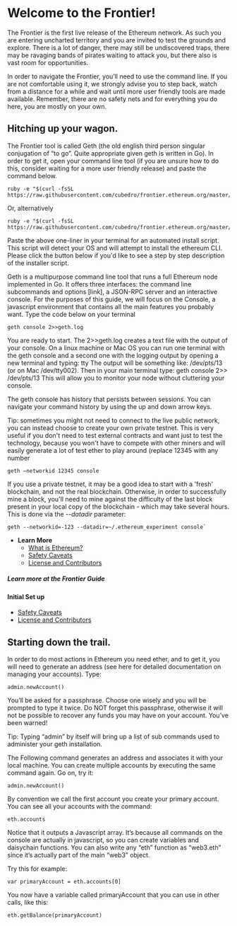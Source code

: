 # Welcome to the Frontier!

The Frontier is the first live release of the Ethereum network. As such you are entering uncharted territory and you are invited to test the grounds and explore. There is a lot of danger, there may still be undiscovered traps, there may be ravaging bands of pirates waiting to attack you, but there also is vast room for opportunities.

In order to navigate the Frontier, you’ll need to use the command line. If you are not comfortable using it, we strongly advise you to step back, watch from a distance for a while and wait until more user friendly tools are made available. Remember, there are no safety nets and for everything you do here, you are mostly on your own.


## Hitching up your wagon.

The Frontier tool is called Geth (the old english third person singular conjugation of “to go”. Quite appropriate given geth is written in Go). In order to get it, open your command line tool (if you are unsure how to do this, consider waiting for a more user friendly release) and paste the command below. 


```
ruby -e "$(curl -fsSL https://raw.githubusercontent.com/cubedro/frontier.ethereum.org/master/bin/install.rb)"
```

Or, alternatively


```
ruby -e "$(curl -fsSL https://raw.githubusercontent.com/cubedro/frontier.ethereum.org/master/bin/install.rb)"
```


Paste the above one-liner in your terminal for an automated install script. This script will detect your OS and will attempt to install the ethereum CLI. Please click the button below if you'd like to see a step by step description of the installer script.

Geth is a multipurpose command line tool that runs a full Ethereum node implemented in Go. It offers three interfaces: the command line subcommands and options [link], a JSON-RPC server and an interactive console. For the purposes of this guide, we will focus on the Console, a javascript environment that contains all the main features you probably want. Type the code below on your terminal


```
geth console 2>>geth.log
```


You are ready to start. The 2>>geth.log creates a text file with the output of your console. On a linux machine or Mac OS you can run one terminal with the geth console and a second one with the logging output by opening a new terminal and typing: tty
The output will be something like: /dev/pts/13 (or on Mac /dev/tty002). Then in your main terminal type: geth console 2>> /dev/pts/13  This will allow you to monitor your node without cluttering your console.
 
The geth console has history that persists between sessions. You can navigate your command history by using the up and down arrow keys.

Tip: sometimes you might not need to connect to the live public network, you can instead choose to create your own private testnet. This is very useful if you don't need to test external contracts and want just to test the technology, because you won't have to compete with other miners and will easily generate a lot of test ether to play around (replace 12345 with any number


```
geth —networkid 12345 console
```


If you use a private testnet, it may be a good idea to start with a 'fresh' blockchain, and not the real blockchain. Otherwise, in order to successfully mine a block, you'll need to mine against the difficulty of the last block present in your local copy of the blockchain - which may take several hours. This is done via the _--datadir_ parameter: 


```
geth --networkid=-123 --datadir=~/.ethereum_experiment console`
```

* **Learn More**
  * [What is Ethereum?](http://ethereum.gitbooks.io/frontier-guide/content/ethereum.html)
  * [Safety Caveats](http://ethereum.gitbooks.io/frontier-guide/content/ethereum.html)
  * [License and Contributors](http://ethereum.gitbooks.io/frontier-guide/content/ethereum.html)

<div class="recipe">
  <h5>Learn more at the <strong>Frontier Guide</strong></h5>
  <h4>Initial Set up</h4>
  <ul>
    <li><a href="http://ethereum.gitbooks.io/frontier-guide/content/ethereum.html">Safety Caveats</a></li>
    <li><a href="http://ethereum.gitbooks.io/frontier-guide/content/ethereum.html">License and Contributors</a></li>
  </ul>
</div>

## Starting down the trail.


In order to do most actions in Ethereum you need ether, and to get it, you will need to generate an address (see here for detailed documentation on managing your accounts). Type: 


```
admin.newAccount()
```


You’ll be asked for a passphrase. Choose one wisely and you will be prompted to type it twice. Do NOT forget this passphrase, otherwise it will not be possible to recover any funds you may have on your account. You’ve been warned!

Tip: Typing “admin” by itself will bring up a list of sub commands used to administer your geth installation.

The Following command generates an address and associates it with your local machine. You can create multiple accounts by executing the same command again. Go on, try it:


```
admin.newAccount()
```


By convention we call the first account you create your primary account. You can see all your accounts with the command:


```
eth.accounts
```


Notice that it outputs a Javascript array. It’s because all commands on the console are actually in javascript, so you can create variables and daisychain functions. You can also write any “eth” function as “web3.eth” since it’s actually part of the main “web3” object.

Try this for example:


```
var primaryAccount = eth.accounts[0]
```


You now have a variable called primaryAccount that you can use in other calls, like this:


```
eth.getBalance(primaryAccount)
```



